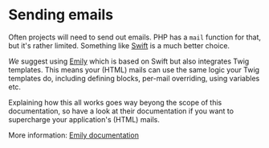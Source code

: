 # Sending emails
Often projects will need to send out emails. PHP has a `mail` function for that,
but it's rather limited. Something like [Swift](http://swiftmailer.org/) is a
much better choice.

_We_ suggest using [Emily](http://emily.monomelodies.nl) which is based on Swift
but also integrates Twig templates. This means your (HTML) mails can use the
same logic your Twig templates do, including defining blocks, per-mail
overriding, using variables etc.

Explaining how this all works goes way beyong the scope of this documentation,
so have a look at their documentation if you want to supercharge your
application's (HTML) mails.

More information: [Emily documentation](http://emily.monomelodies.nl)

